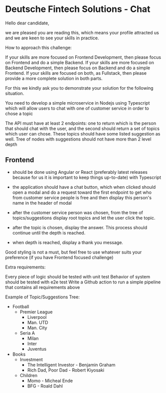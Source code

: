 # Deutsche Fintech Solutions - Chat

Hello dear candidate,

we are pleased you are reading this, which means your profile attracted us and we are keen to see your skills in practice.

How to approach this challenge:

If your skills are more focused on Frontend Development, then please focus on Frontend and do a simple Backend.
If your skills are more focused on Backend Development, then please focus on Backend and do a simple Frontend.
If your skills are focused on both, as Fullstack, then please provide a more complete solution in both parts.

For this we kindly ask you to demonstrate your solution for the following situation.

You need to develop a simple microservice in Nodejs using Typescript which will allow users to chat with one of customer service in order to chose a topic

The API must have at least 2 endpoints: one to return which is the person that should chat with the user, and the second should return a set of topics which user can chose. These topics should have some listed suggestion as well. Tree of nodes with suggestions should not have more than 2 level depth

## Frontend

- should be done using Angular or React (preferably latest releases because for us it is important to keep things up-to-date) with Typescript

- the application should have a chat button, which when clicked should open a modal and do a request toward the first endpoint to get who from customer service people is free and then display this person's name in the header of modal

- after the customer service person was chosen, from the tree of topics/suggestions display root topics and let the user click the topic.

- after the topic is chosen, display the answer. This process should continue until the depth is reached.

- when depth is reached, display a thank you message.

Good styling is not a must, but feel free to use whatever suits your preference (if you have Frontend focused challenge)

Extra requirements:

Every piece of logic should be tested with unit test
Behavior of system should be tested with e2e test
Write a Github action to run a simple pipeline that contains all requirements above

Example of Topic/Suggestions Tree:

- Football
  - Premier League
    - Liverpool
    - Man. UTD
    - Man. City
  - Seria A
    - Milan
    - Inter
    - Juventus
- Books
  - Investment
    - The Intelligent Investor - Benjamin Graham
    - Rich Dad, Poor Dad - Robert Kiyosaki
  - Children
    - Momo - Micheal Ende
    - BFG - Roald Dahl
